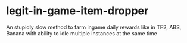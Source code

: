 # legit-in-game-item-dropper
An stupidly slow method to farm ingame daily rewards like in TF2, ABS, Banana with ability to idle multiple instances at the same time
